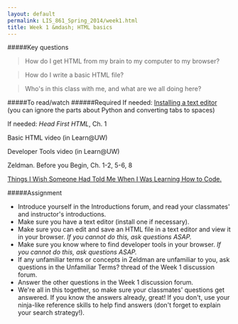 ```yaml
---
layout: default
permalink: LIS_861_Spring_2014/week1.html
title: Week 1 &mdash; HTML basics
---
```

#####Key questions
> How do I get HTML from my brain to my computer to my browser?

> How do I write a basic HTML file?

> Who's in this class with me, and what are we all doing here?

#####To read/watch
######Required
If needed: [Installing a text editor](https://openhatch.org/wiki/Boston_Python_Workshop_7/Friday#Goal_.232:_prepare_a_text_editor) (you can ignore the parts about Python and converting tabs to spaces)

If needed: _Head First HTML_, Ch. 1

Basic HTML video (in Learn@UW)

Developer Tools video (in Learn@UW)

Zeldman.  Before you Begin, Ch. 1-2, 5-6, 8

[Things I Wish Someone Had Told Me When I Was Learning How to Code.](https://medium.com/learning-to-code/565fc9dcb329)

#####Assignment
* Introduce yourself in the Introductions forum, and read your classmates'
  and instructor's introductions.
* Make sure you have a text editor (install one if necessary).
* Make sure you can edit and save an HTML file in a text editor and view it in
  your browser. _If you cannot do this, ask questions ASAP._
* Make sure you know where to find developer tools in your browser. _If you 
  cannot do this, ask questions ASAP._
* If any unfamiliar terms or concepts in Zeldman are unfamiliar to you, ask 
  questions in the Unfamiliar Terms? thread of the Week 1 discussion forum.
* Answer the other questions in the Week 1 discussion forum.
* We're all in this together, so make sure your classmates' questions get
  answered.  If you know the answers already, great! If you don't, use your
  ninja-like reference skills to help find answers (don't forget to explain
  your search strategy!).